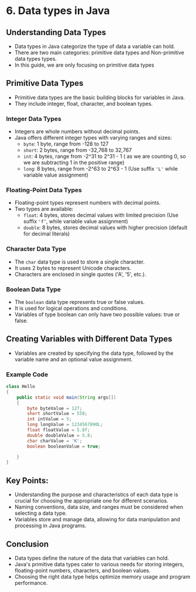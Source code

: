 # 6. ****Data types in Java****

## Understanding Data Types

- Data types in Java categorize the type of data a variable can hold.
- There are two main categories: primitive data types and Non-primitive data types types.
- In this guide, we are only focusing on primitive data types

## Primitive Data Types

- Primitive data types are the basic building blocks for variables in Java.
- They include integer, float, character, and boolean types.

### Integer Data Types

- Integers are whole numbers without decimal points.
- Java offers different integer types with varying ranges and sizes:
    - `byte`: 1 byte, range from -128 to 127
    - `short`: 2 bytes, range from -32,768 to 32,767
    - `int`: 4 bytes, range from -2^31 to 2^31 - 1 ( as we are counting 0, so we are subtracting 1 in the positive range)
    - `long`: 8 bytes, range from -2^63 to 2^63 - 1 (Use suffix `'L'`  while variable value assignment)

### Floating-Point Data Types

- Floating-point types represent numbers with decimal points.
- Two types are available:
    - `float`: 4 bytes, stores decimal values with limited precision (Use suffix `'f’`, while variable value assignment)
    - `double`: 8 bytes, stores decimal values with higher precision (default for decimal literals)

### Character Data Type

- The `char` data type is used to store a single character.
- It uses 2 bytes to represent Unicode characters.
- Characters are enclosed in single quotes ('A', '5', etc.).

### Boolean Data Type

- The `boolean` data type represents true or false values.
- It is used for logical operations and conditions.
- Variables of type boolean can only have two possible values: true or false.

## Creating Variables with Different Data Types

- Variables are created by specifying the data type, followed by the variable name and an optional value assignment.

### Example Code

```java
class Hello 
{
    public static void main(String args[])
    {
        byte byteValue = 127;
        short shortValue = 558;
        int intValue = 5;
        long longValue = 1234567890L;
        float floatValue = 5.8f;
        double doubleValue = 5.8;
        char charValue = 'K';
        boolean booleanValue = true;

    }
}
```

## Key Points:

- Understanding the purpose and characteristics of each data type is crucial for choosing the appropriate one for different scenarios.
- Naming conventions, data size, and ranges must be considered when selecting a data type.
- Variables store and manage data, allowing for data manipulation and processing in Java programs.

## Conclusion

- Data types define the nature of the data that variables can hold.
- Java's primitive data types cater to various needs for storing integers, floating-point numbers, characters, and boolean values.
- Choosing the right data type helps optimize memory usage and program performance.
